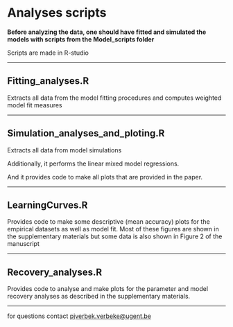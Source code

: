 # Analyses scripts

**Before analyzing the data, one should have fitted and simulated the models with scripts from the Model_scripts folder**

Scripts are made in R-studio

---

## Fitting_analyses.R

Extracts all data from the model fitting procedures and computes weighted model fit measures

___

## Simulation_analyses_and_ploting.R

Extracts all data from model simulations

Additionally, it performs the linear mixed model regressions. 

And it provides code to make all plots that are provided in the paper.

___

## LearningCurves.R

Provides code to make some descriptive (mean accuracy) plots for the empirical datasets as well as model fit. Most of these figures are shown in the supplementary materials but some data is also shown in Figure 2 of the manuscript

___

## Recovery_analyses.R

Provides code to analyse and make plots for the parameter and model recovery analyses as described in the supplementary materials. 
___

for questions contact pjverbek.verbeke@ugent.be 
